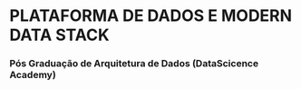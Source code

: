 # PLATAFORMA DE DADOS E MODERN DATA STACK

### Pós Graduação de Arquitetura de Dados (DataScicence Academy)

